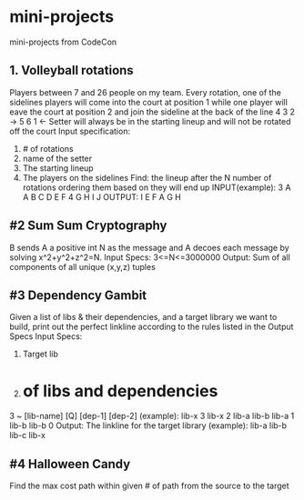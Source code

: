 # mini-projects
mini-projects from CodeCon

## 1. Volleyball rotations
Players between 7 and 26 people on my team. Every rotation, one of the sidelines players will come into the court at position 1 while
one player will eave the court at position 2 and join the sideline at the back of the line
4 3 2 ->
5 6 1 <-
Setter will always be in the starting lineup and will not be rotated off the court
Input specification:
 1. \# of rotations
 2. name of the setter
 3. The starting lineup
 4. The players on the sidelines
Find: the lineup after the N number of rotations ordering them based on they will end up
INPUT(example):
3
A
A B C D E F 
4 G H I J
OUTPUT:
I E F A G H

## #2 Sum Sum Cryptography
B sends A a positive int N as the message and A decoes each message by solving x^2+y^2+z^2=N.
 Input Specs:
 3<=N<=3000000
 Output:
 Sum of all components of all unique (x,y,z) tuples

## #3 Dependency Gambit
 Given a list of libs & their dependencies, and a target library we want to build, print out the perfect linkline according to the rules listed in the Output Specs
  Input Specs:
  1. Target lib
  2. # of libs and dependencies
  3 ~ [lib-name] [Q] [dep-1] [dep-2]
  (example):
  lib-x
  3
  lib-x 2 lib-a lib-b
  lib-a 1 lib-b
  lib-b 0
  Output:
  The linkline for the target library
  (example):
  lib-a lib-b lib-c lib-x
  
  ## #4 Halloween Candy
  Find the max cost path within given # of path from the source to the target
